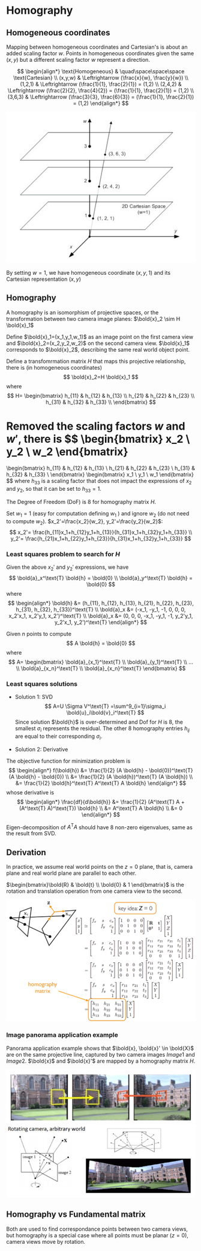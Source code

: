 # Homography

## Homogeneous coordinates

Mapping between homogeneous coordinates and Cartesian's is about an added scaling factor $w$. Points in homogeneous coordinates given the same $(x,y)$ but a different scaling factor $w$ represent a direction. 

$$
\begin{align*}
\text{Homogeneous} & \quad\space\space\space  \text{Cartesian}
\\
(x,y,w) & \Leftrightarrow (\frac{x}{w}, \frac{y}{w})
\\
(1,2,1) & \Leftrightarrow (\frac{1}{1}, \frac{2}{1}) = (1,2)
\\
(2,4,2) & \Leftrightarrow (\frac{2}{2}, \frac{4}{2}) = (\frac{1}{1}, \frac{2}{1}) = (1,2)
\\
(3,6,3) & \Leftrightarrow (\frac{3}{3}, \frac{6}{3}) = (\frac{1}{1}, \frac{2}{1}) = (1,2)
\end{align*}
$$

![homogeneous_coordinates](imgs/homogeneous_coordinates.png "homogeneous_coordinates")

By setting $w=1$, we have homogeneous coordinate $(x,y,1)$ and its Cartesian representation $(x,y)$

## Homography

A homography is an isomorphism of projective spaces, or the transformation between two camera image planes: $\bold{x}_2 \sim H \bold{x}_1$

Define $\bold{x}_1=(x_1,y_1,w_1)$ as an image point on the first camera view and $\bold{x}_2=(x_2,y_2,w_2)$ on the second camera view. $\bold{x}_1$ corresponds to $\bold{x}_2$, describing the same real world object point.

Define a transfomrmation matrix $H$ that maps this projective relationship, there is (in homogeneous coordinates)
$$
\bold{x}_2=H \bold{x}_1
$$
where
$$
H=
\begin{bmatrix}
    h_{11} & h_{12} & h_{13} \\
    h_{21} & h_{22} & h_{23} \\
    h_{31} & h_{32} & h_{33} \\
\end{bmatrix}
$$

Removed the scaling factors $w$ and $w'$, there is
$$
\begin{bmatrix}
    x_2 \\
    y_2 \\
    w_2
\end{bmatrix}
=
\begin{bmatrix}
    h_{11} & h_{12} & h_{13} \\
    h_{21} & h_{22} & h_{23} \\
    h_{31} & h_{32} & h_{33} \\
\end{bmatrix}
\begin{bmatrix}
    x_1 \\
    y_1 \\
    w_1
\end{bmatrix}
$$
where $h_{33}$ is a scaling factor that does not impact the expressions of $x_2$ and $y_2$, so that it can be set to $h_{33}=1$.

The Degree of Freedom (DoF) is $8$ for homography matrix $H$.

Set $w_1=1$ (easy for computation defining $w_1$ ) and ignore $w_2$ (do not need to compute $w_2$). $x_2'=\frac{x_2}{w_2}, y_2'=\frac{y_2}{w_2}$:
$$
x_2'=
\frac{h_{11}x_1+h_{12}y_1+h_{13}}{h_{31}x_1+h_{32}y_1+h_{33}}
\\
y_2'=
\frac{h_{21}x_1+h_{22}y_1+h_{23}}{h_{31}x_1+h_{32}y_1+h_{33}}
$$

### Least squares problem to search for $H$

Given the above $x_2'$ and $y_2'$ expressions, we have
$$
\bold{a}_x^\text{T} \bold{h} = \bold{0}
\\
\bold{a}_y^\text{T} \bold{h} = \bold{0}
$$
where
$$
\begin{align*}
\bold{h}
&=
(h_{11}, h_{12}, h_{13}, h_{21}, h_{22}, h_{23}, h_{31}, h_{32}, h_{33})^\text{T}
\\
\bold{a}_x &=
(-x_1, -y_1, -1, 0, 0, 0, x_2'x_1, x_2'y_1, x_2')^\text{T}
\\
\bold{a}_x &=
(0, 0, 0, -x_1, -y_1, -1, y_2'y_1, y_2'x_1, y_2')^\text{T}
\end{align*}
$$

Given $n$ points to compute 
$$
A \bold{h} = \bold{0}
$$
where
$$
A=
\begin{bmatrix}
    \bold{a}_{x_1}^\text{T} \\
    \bold{a}_{y_1}^\text{T} \\
    ... \\
    \bold{a}_{x_n}^\text{T} \\
    \bold{a}_{x_n}^\text{T}
\end{bmatrix}
$$

### Least squares solutions

* Solution 1: SVD
$$
A=U \Sigma V^\text{T}
=\sum^9_{i=1}\sigma_i \bold{u}_i\bold{v}_i^\text{T}
$$
Since solution $\bold{h}$ is over-determined and Dof for $H$ is $8$, the smallest $\sigma_i$ represents the residual. The other 8 homography entries $h_{ij}$ are equal to their corresponding $\sigma_i$.

* Solution 2: Derivative

The objective function for minimization problem is
$$
\begin{align*}
f(\bold{h}) &= \frac{1}{2} (A \bold{h} - \bold{0})^\text{T} (A \bold{h} - \bold{0})
\\ &=
\frac{1}{2} (A \bold{h})^\text{T} (A \bold{h})
\\ &=
\frac{1}{2} \bold{h}^\text{T} A^\text{T} A \bold{h}
\end{align*}
$$
whose derivative is
$$
\begin{align*}
\frac{df}{d\bold{h}} 
&= 
\frac{1}{2} (A^\text{T} A + (A^\text{T} A)^\text{T}) \bold{h}
\\ &= 
A^\text{T} A \bold{h}
\\ &=
0
\end{align*}
$$

Eigen-decomposition of $A^\text{T} A$ should have 8 non-zero eigenvalues, same as the result from SVD. 

## Derivation

In practice, we assume real world points on the $z=0$ plane, that is, camera plane and real world plane are parallel to each other.

$\begin{bmatrix}\bold{R} & \bold{t} \\ \bold{0} & 1 \end{bmatrix}$ is the rotation and translation operation from one camera view to the second.

![planar_homography_formulation](imgs/planar_homography_formulation.png "planar_homography_formulation")

### Image panorama application example

Panorama application example shows that $\bold{x}, \bold{x}' \in \bold{X}$ are on the same projective line, captured by two camera images $Image 1$ and $Image 2$. $\bold{x}$ and $\bold{x}'$ are mapped by a homography matrix $H$.

![image_concate_homography](imgs/image_concate_homography.png "image_concate_homography")
![image_rotation_concat_homography](imgs/image_rotation_concat_homography.png "image_rotation_concat_homography")

## Homography vs Fundamental matrix

Both are used to find correspondance points between two camera views, but homography is a special case where all points must be planar ($z=0$), camera views move by rotation.

